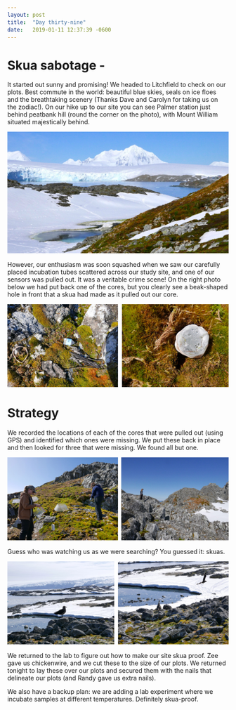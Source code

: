 ```yaml
---
layout: post
title:  "Day thirty-nine"
date:   2019-01-11 12:37:39 -0600
---
```

# Skua sabotage - 
It started out sunny and promising! We headed to Litchfield to check on our plots. Best commute in the world: beautiful blue skies, seals on ice floes and the breathtaking scenery (Thanks Dave and Carolyn for taking us on the zodiac!). On our hike up to our site you can see Palmer station just behind peatbank hill (round the corner on the photo), with Mount William situated majestically behind.

![Litchfield view of Palmer area](/assets/blog_photos/190111/Litchfield_190111.jpg)

However, our enthusiasm was soon squashed when we saw our carefully placed incubation tubes scattered across our study site, and one of our sensors was pulled out. It was a veritable crime scene! On the right photo below we had put back one of the cores, but you clearly see a beak-shaped hole in front that a skua had made as it pulled out our core.

![Scattered tubes](/assets/blog_photos/190111/skua_damage.jpg)

# Strategy
We recorded the locations of each of the cores that were pulled out (using GPS) and identified which ones were missing. We put these back in place and then looked for three that were missing. We found all but one.

![Searching for cores](/assets/blog_photos/190111/Searching_for_cores.jpg)

Guess who was watching us as we were searching? You guessed it: skuas.

![Skuas observing](/assets/blog_photos/190111/skuas_190111.jpg)

We returned to the lab to figure out how to make our site skua proof. Zee gave us chickenwire, and we cut these to the size of our plots. We returned tonight to lay these over our plots and secured them with the nails that delineate our plots (and Randy gave us extra nails).

We also have a backup plan: we are adding a lab experiment where we incubate samples at different temperatures. Definitely skua-proof.
